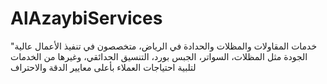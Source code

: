 # AlAzaybiServices
"خدمات المقاولات والمظلات والحدادة في الرياض، متخصصون في تنفيذ الأعمال عالية الجودة مثل المظلات، السواتر، الجبس بورد، التنسيق الحدائقي، وغيرها من الخدمات لتلبية احتياجات العملاء بأعلى معايير الدقة والاحتراف
